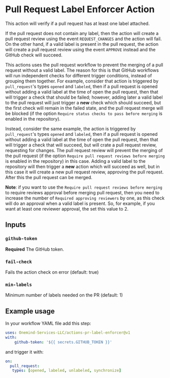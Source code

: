 # Pull Request Label Enforcer Action

This action will verify if a pull request has at least one label attached.

If the pull request does not contain any label, then the action will create a pull request review using the event 
`REQUEST_CHANGES` and the action will fail. On the other hand, if a valid label is present in the pull request, the 
action will create a pull request review using the event `APPROVE` instead and the GitHub check will succeed.

This actions uses the pull request workflow to prevent the merging of a pull request without a valid label. The reason 
for this is that GitHub workflows will run independent checks for different trigger conditions, instead of grouping 
them together. For example, consider that action is triggered by `pull_request`'s types `opened` and `labeled`, then 
if a pull request is opened without adding a valid label at the time of open the pull request, then that will trigger 
a check that should be failed; however, adding later a valid label to the pull request will just trigger a **new** check 
which should succeed, but the first check will remain in the failed state, and the pull request merge will be blocked 
(if the option `Require status checks to pass before merging` is enabled in the repository).

Instead, consider the same example, the action is triggered by `pull_request`'s types `opened` and `labeled`, then 
if a pull request is opened without adding a valid label at the time of open the pull request, then that will trigger 
a check that will succeed, but will crate a pull request review, requesting for changes. The pull request review will 
prevent the merging of the pull request (if the option `Require pull request reviews before merging` is enabled in the 
repository) in this case. Adding a valid label to the repository will then trigger a **new** action which will succeed 
as well, but in this case it will create a new pull request review, approving the pull request. After this the pull 
request can be merged.

**Note**: if you want to use the `Require pull request reviews before merging` to require reviews approval before 
merging pull request, then you need to increase the number of `Required approving reviewers` by one, as this check 
will do an approval when a valid label is present. So, for example, if you want at least one reviewer approval, the 
set this value to 2.

## Inputs

### `github-token`

**Required** The GitHub token.

### `fail-check`

Fails the action check on error (default: true)

### `min-labels`

Minimum number of labels needed on the PR (default: 1)

## Example usage

In your workflow YAML file add this step:
```yaml
uses: Onemind-Services-LLC/actions-pr-label-enforcer@v1
with:
    github-token: '${{ secrets.GITHUB_TOKEN }}'
```

and trigger it with:
```yaml
on:
  pull_request:
   types: [opened, labeled, unlabeled, synchronize]
```
